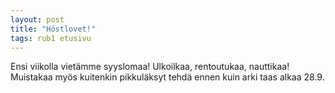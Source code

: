 ```yaml
---
layout: post
title: "Höstlovet!"
tags: rub1 etusivu
---
```


Ensi viikolla vietämme syyslomaa! Ulkoilkaa, rentoutukaa, nauttikaa! Muistakaa myös kuitenkin pikkuläksyt tehdä ennen kuin arki taas alkaa 28.9.